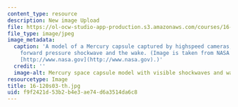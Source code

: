 ```yaml
---
content_type: resource
description: New image Upload
file: https://ol-ocw-studio-app-production.s3.amazonaws.com/courses/16-120-compressible-flow-spring-2003/f9f2421d53b2b4e3ae74d6a3514da6c8_16-120s03-th.jpg
file_type: image/jpeg
image_metadata:
  caption: 'A model of a Mercury capsule captured by highspeed cameras, showing the
    forward pressure shockwave and the wake. (Image is taken from NASA''s web site:
    [http://www.nasa.gov](http://www.nasa.gov).)'
  credit: ''
  image-alt: Mercury space capsule model with visible shockwaves and wake.
resourcetype: Image
title: 16-120s03-th.jpg
uid: f9f2421d-53b2-b4e3-ae74-d6a3514da6c8
---
```

